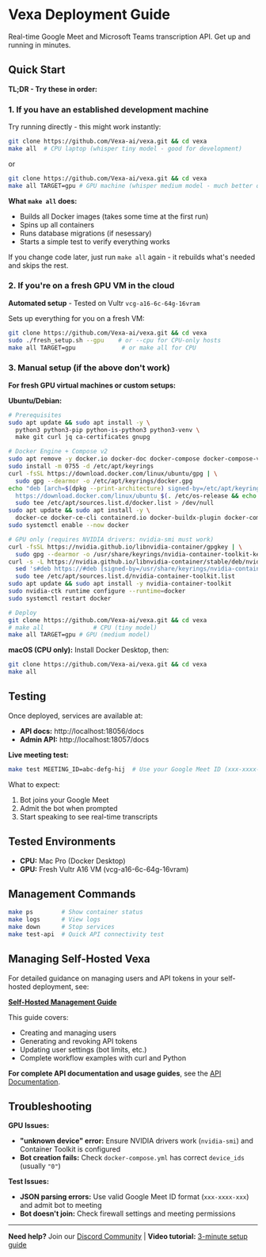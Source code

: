 # Vexa Deployment Guide

Real-time Google Meet and Microsoft Teams transcription API. Get up and running in minutes.

## Quick Start

**TL;DR - Try these in order:**

### 1. If you have an established development machine
Try running directly - this might work instantly:
```bash
git clone https://github.com/Vexa-ai/vexa.git && cd vexa
make all  # CPU laptop (whisper tiny model - good for development)
```
or 

```bash
git clone https://github.com/Vexa-ai/vexa.git && cd vexa
make all TARGET=gpu # GPU machine (whisper medium model - much better quality)
```

**What `make all` does:**
- Builds all Docker images (takes some time at the first run)
- Spins up all containers
- Runs database migrations (if nesessary)
- Starts a simple test to verify everything works

If you change code later, just run `make all` again - it rebuilds what's needed and skips the rest.

### 2. If you're on a fresh GPU VM in the cloud
**Automated setup** - Tested on Vultr `vcg-a16-6c-64g-16vram`

Sets up everything for you on a fresh VM:
```bash
git clone https://github.com/Vexa-ai/vexa.git && cd vexa
sudo ./fresh_setup.sh --gpu    # or --cpu for CPU-only hosts
make all TARGET=gpu             # or make all for CPU
```


### 3. Manual setup (if the above don't work)
**For fresh GPU virtual machines or custom setups:**

**Ubuntu/Debian:**
```bash
# Prerequisites
sudo apt update && sudo apt install -y \
  python3 python3-pip python-is-python3 python3-venv \
  make git curl jq ca-certificates gnupg

# Docker Engine + Compose v2
sudo apt remove -y docker.io docker-doc docker-compose docker-compose-v2 podman-docker containerd runc || true
sudo install -m 0755 -d /etc/apt/keyrings
curl -fsSL https://download.docker.com/linux/ubuntu/gpg | \
  sudo gpg --dearmor -o /etc/apt/keyrings/docker.gpg
echo "deb [arch=$(dpkg --print-architecture) signed-by=/etc/apt/keyrings/docker.gpg] \
  https://download.docker.com/linux/ubuntu $(. /etc/os-release && echo $VERSION_CODENAME) stable" | \
  sudo tee /etc/apt/sources.list.d/docker.list > /dev/null
sudo apt update && sudo apt install -y \
  docker-ce docker-ce-cli containerd.io docker-buildx-plugin docker-compose-plugin
sudo systemctl enable --now docker

# GPU only (requires NVIDIA drivers: nvidia-smi must work)
curl -fsSL https://nvidia.github.io/libnvidia-container/gpgkey | \
  sudo gpg --dearmor -o /usr/share/keyrings/nvidia-container-toolkit-keyring.gpg
curl -s -L https://nvidia.github.io/libnvidia-container/stable/deb/nvidia-container-toolkit.list | \
  sed 's#deb https://#deb [signed-by=/usr/share/keyrings/nvidia-container-toolkit-keyring.gpg] https://#g' | \
  sudo tee /etc/apt/sources.list.d/nvidia-container-toolkit.list
sudo apt update && sudo apt install -y nvidia-container-toolkit
sudo nvidia-ctk runtime configure --runtime=docker
sudo systemctl restart docker

# Deploy
git clone https://github.com/Vexa-ai/vexa.git && cd vexa
# make all              # CPU (tiny model)
make all TARGET=gpu # GPU (medium model)
```

**macOS (CPU only):**
Install Docker Desktop, then:
```bash
git clone https://github.com/Vexa-ai/vexa.git && cd vexa
make all
```

## Testing

Once deployed, services are available at:
- **API docs:** http://localhost:18056/docs
- **Admin API:** http://localhost:18057/docs

**Live meeting test:**
```bash
make test MEETING_ID=abc-defg-hij  # Use your Google Meet ID (xxx-xxxx-xxx format)
```

What to expect:
1. Bot joins your Google Meet
2. Admit the bot when prompted
3. Start speaking to see real-time transcripts

## Tested Environments

- **CPU:** Mac Pro (Docker Desktop)
- **GPU:** Fresh Vultr A16 VM (vcg-a16-6c-64g-16vram)

## Management Commands

```bash
make ps        # Show container status
make logs      # View logs
make down      # Stop services
make test-api  # Quick API connectivity test
```

## Managing Self-Hosted Vexa

For detailed guidance on managing users and API tokens in your self-hosted deployment, see:

**[Self-Hosted Management Guide](self-hosted-management.md)**

This guide covers:
- Creating and managing users
- Generating and revoking API tokens
- Updating user settings (bot limits, etc.)
- Complete workflow examples with curl and Python

**For complete API documentation and usage guides**, see the [API Documentation](README.md).

## Troubleshooting

**GPU Issues:**
- **"unknown device" error:** Ensure NVIDIA drivers work (`nvidia-smi`) and Container Toolkit is configured
- **Bot creation fails:** Check `docker-compose.yml` has correct `device_ids` (usually `"0"`)

**Test Issues:**
- **JSON parsing errors:** Use valid Google Meet ID format (`xxx-xxxx-xxx`) and admit bot to meeting
- **Bot doesn't join:** Check firewall settings and meeting permissions

---

**Need help?** Join our [Discord Community](https://discord.gg/Ga9duGkVz9) | **Video tutorial:** [3-minute setup guide](https://www.youtube.com/watch?v=bHMIByieVek)
